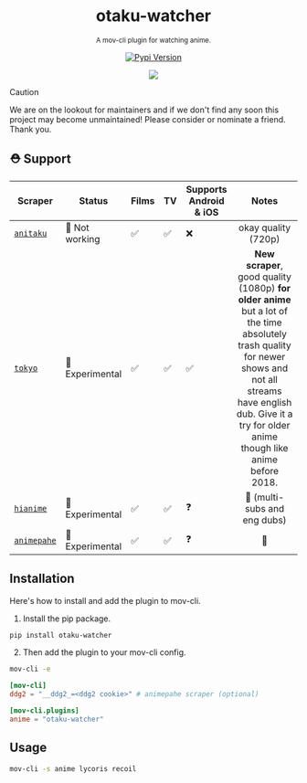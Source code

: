<div align="center">

  # otaku-watcher
  <sub>A mov-cli plugin for watching anime.</sub>

  [![Pypi Version](https://img.shields.io/pypi/v/otaku-watcher?style=flat)](https://pypi.org/project/otaku-watcher)

  <img src="https://github.com/JDALab/otaku-watcher/assets/123201787/2df8d707-b472-48b3-aaa1-f6d5154c686d">

</div>

> [!CAUTION]
> We are on the lookout for maintainers and if we don't find any soon this project may become unmaintained! Please consider or nominate a friend. Thank you.

## ⛑️ Support
| Scraper | Status | Films | TV | Supports <br> Android & iOS | Notes |
| ------- | ------ | --- | --- | ---------------------- | :------: |
| [`anitaku`](http://anitaku.bz) | 🔴 Not working | ✅ | ✅  | ❌ | okay quality (720p) |
| [`tokyo`](https://www.tokyoinsider.com) | 🔵 Experimental | ✅ | ✅ | ✅ | **New scraper**, good quality (1080p) **for older anime** but a lot of the time absolutely trash quality for newer shows and not all streams have english dub. Give it a try for older anime though like anime before 2018. |
| [`hianime`](http://anitaku.bz) | 🔵 Experimental | ✅ | ✅  | ❓ | 🐐 (multi-subs and eng dubs) |
| [`animepahe`](https://animepahe.ru) | 🔵 Experimental | ✅ | ✅  | ❓ | 🐐 |

## Installation
Here's how to install and add the plugin to mov-cli.

1. Install the pip package.
```sh
pip install otaku-watcher
```
2. Then add the plugin to your mov-cli config.
```sh
mov-cli -e
```
```toml
[mov-cli]
ddg2 = "__ddg2_=<ddg2 cookie>" # animepahe scraper (optional) 

[mov-cli.plugins]
anime = "otaku-watcher"
```

## Usage
```sh
mov-cli -s anime lycoris recoil
```
